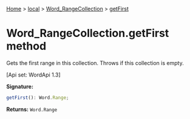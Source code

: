 [Home](./index) &gt; [local](local.md) &gt; [Word\_RangeCollection](local.word_rangecollection.md) &gt; [getFirst](local.word_rangecollection.getfirst.md)

# Word\_RangeCollection.getFirst method

Gets the first range in this collection. Throws if this collection is empty. 

 \[Api set: WordApi 1.3\]

**Signature:**
```javascript
getFirst(): Word.Range;
```
**Returns:** `Word.Range`

